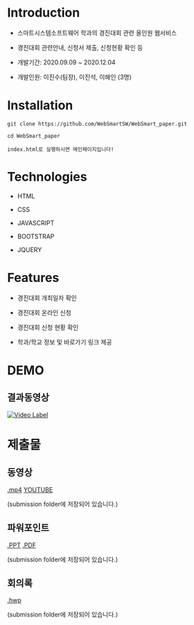 
# Introduction

- 스마트시스템소프트웨어 학과의 경진대회 관련 올인원 웹서비스

- 경진대회 관련안내, 신청서 제출, 신청현황 확인 등 

- 개발기간: 2020.09.09 ~ 2020.12.04

- 개발인원: 이진수(팀장), 이진석, 이해인 (3명)

# Installation

```
git clone https://github.com/WebSmartSW/WebSmart_paper.git

cd WebSmart_paper

index.html로 실행하시면 메인페이지입니다!

```

# Technologies

- HTML

- CSS

- JAVASCRIPT

- BOOTSTRAP

- JQUERY


# Features

- 경진대회 개최일자 확인

- 경진대회 온라인 신청

- 경진대회 신청 현황 확인

- 학과/학교 정보 및 바로가기 링크 제공 

# DEMO

## 결과동영상
[![Video Label](https://img.youtube.com/vi/sJlZAmK0Mq8/0.jpg)](https://youtu.be/sJlZAmK0Mq8)


# 제출물

## 동영상

[.mp4](https://drive.google.com/file/d/1j90ZnvkwT2PJNP77isZI0gg7pUinTzfD/view?usp=sharing)
[YOUTUBE](https://youtu.be/sJlZAmK0Mq8)

(submission folder에 저장되어 있습니다.)

## 파워포인트 

[.PPT](https://drive.google.com/file/d/12MdeE3PRvnLsAO0rCIiIFTOWfitgfgUw/view?usp=sharing)
[.PDF](https://drive.google.com/file/d/1n9VgZIu3Ha6IxcfZbEIK9KxhzcWSpK9-/view?usp=sharing)

(submission folder에 저장되어 있습니다.)

## 회의록

[.hwp](https://drive.google.com/drive/folders/12kiroJWZpSOnzkW6MZq2dlsi1rLjo1Rr?usp=sharing)

(submission folder에 저장되어 있습니다.)




